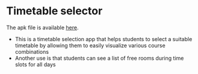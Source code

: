 # Timetable selector 

The apk file is available [here](https://drive.google.com/file/d/1jF6glzG4A6RC5sMn0cvpPrSWKxXHbzRj/view?usp=sharing "Apk link").

- This is a timetable selection app that helps students to select a suitable timetable by allowing them to easily visualize various course combinations
- Another use is that students can see a list of free rooms during time slots for all days
